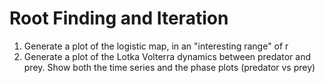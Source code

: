 # Root Finding and Iteration

1. Generate a plot of the logistic map, in an "interesting range" of r
2. Generate a plot of the Lotka Volterra dynamics between predator and prey. Show both the time series and the phase plots (predator vs prey)

